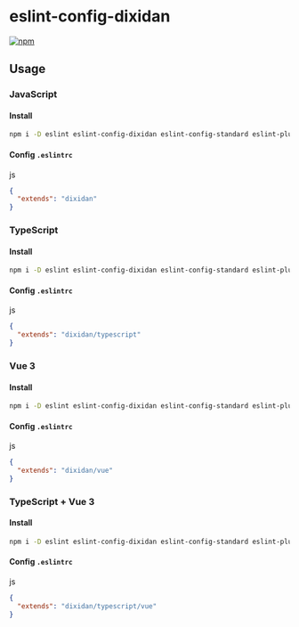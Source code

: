 # eslint-config-dixidan

[![npm](https://img.shields.io/npm/v/eslint-config-dixidan)](https://npmjs.com/package/eslint-config-dixidan)

## Usage

### JavaScript

#### Install

```bash
npm i -D eslint eslint-config-dixidan eslint-config-standard eslint-plugin-n eslint-plugin-promise eslint-plugin-import
```

#### Config `.eslintrc`

js
```json
{
  "extends": "dixidan"
}
```

### TypeScript

#### Install

```bash
npm i -D eslint eslint-config-dixidan eslint-config-standard eslint-plugin-n eslint-plugin-promise eslint-plugin-import @typescript-eslint/eslint-plugin @typescript-eslint/parser
```

#### Config `.eslintrc`

js
```json
{
  "extends": "dixidan/typescript"
}
```

### Vue 3

#### Install

```bash
npm i -D eslint eslint-config-dixidan eslint-config-standard eslint-plugin-n eslint-plugin-promise eslint-plugin-import eslint-plugin-vue
```

#### Config `.eslintrc`

js
```json
{
  "extends": "dixidan/vue"
}
```

### TypeScript + Vue 3

#### Install

```bash
npm i -D eslint eslint-config-dixidan eslint-config-standard eslint-plugin-n eslint-plugin-promise eslint-plugin-import @typescript-eslint/eslint-plugin @typescript-eslint/parser eslint-plugin-vue
```

#### Config `.eslintrc`

js
```json
{
  "extends": "dixidan/typescript/vue"
}
```
